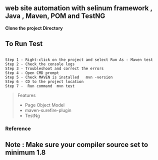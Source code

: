 ## web site automation with selinum framework , Java , Maven, POM and TestNG

**Clone the project Directory**

## To Run Test

```

Step 1 - Right-click on the project and select Run As - Maven test
Step 2 - Check the console logs
Step 3 - Troubleshoot and correct the errors
Step 4 - Open CMD prompt
Step 5 - Check MAVEN is installed   mvn -version
Step 6 - CD to the project location
Step 7 -  Run command  mvn test
```

> Features
> - Page Object Model
> - maven-surefire-plugin
> - TestNg

### Reference 



## Note : Make sure your compiler source set to minimum 1.8
